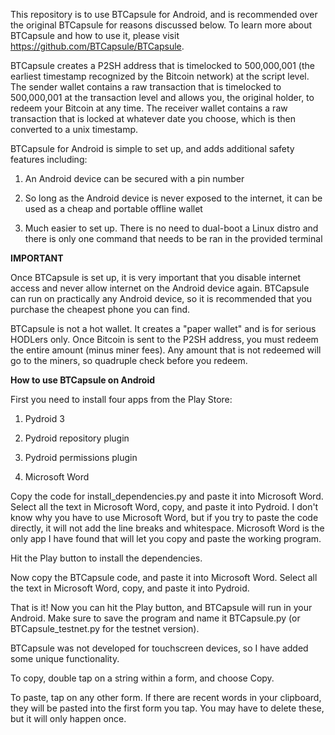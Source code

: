This repository is to use BTCapsule for Android, and is recommended over the original BTCapsule for reasons discussed below. To learn more about BTCapsule and how to use it, please visit https://github.com/BTCapsule/BTCapsule.

BTCapsule creates a P2SH address that is timelocked to 500,000,001 (the earliest timestamp recognized by the Bitcoin network) at the script level. The sender wallet contains a raw transaction that is timelocked to 500,000,001 at the transaction level and allows you, the original holder, to redeem your Bitcoin at any time. The receiver wallet contains a raw transaction that is locked at whatever date you choose, which is then converted to a unix timestamp.

BTCapsule for Android is simple to set up, and adds additional safety features including:

1. An Android device can be secured with a pin number

2. So long as the Android device is never exposed to the internet, it can be used as a cheap and portable offline wallet

3. Much easier to set up. There is no need to dual-boot a Linux distro and there is only one command that needs to be ran in the provided terminal

**IMPORTANT**

Once BTCapsule is set up, it is very important that you disable internet access and never allow internet on the Android device again. BTCapsule can run on practically any Android device, so it is recommended that you purchase the cheapest phone you can find. 

BTCapsule is not a hot wallet. It creates a "paper wallet" and is for serious HODLers only. Once Bitcoin is sent to the P2SH address, you must redeem the entire amount (minus miner fees). Any amount that is not redeemed will go to the miners, so quadruple check before you redeem.

**How to use BTCapsule on Android**

First you need to install four apps from the Play Store:

1. Pydroid 3

2. Pydroid repository plugin

3. Pydroid permissions plugin

4. Microsoft Word

Copy the code for install_dependencies.py and paste it into Microsoft Word. Select all the text in Microsoft Word, copy, and paste it into Pydroid. I don't know why you have to use Microsoft Word, but if you try to paste the code directly, it will not add the line breaks and whitespace. Microsoft Word is the only app I have found that will let you copy and paste the working program.

Hit the Play button to install the dependencies.

Now copy the BTCapsule code, and paste it into Microsoft Word. Select all the text in Microsoft Word, copy, and paste it into Pydroid.

That is it! Now you can hit the Play button, and BTCapsule will run in your Android. Make sure to save the program and name it BTCapsule.py (or BTCapsule_testnet.py for the testnet version).

BTCapsule was not developed for touchscreen devices, so I have added some unique functionality.

To copy, double tap on a string within a form, and choose Copy.

To paste, tap on any other form. If there are recent words in your clipboard, they will be pasted into the first form you tap. You may have to delete these, but it will only happen once.

